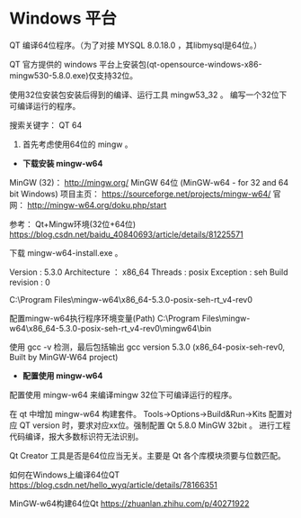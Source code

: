 # Windows 平台
QT 编译64位程序。（为了对接 MYSQL 8.0.18.0 ，其libmysql是64位。）

QT 官方提供的 windows 平台上安装包(qt-opensource-windows-x86-mingw530-5.8.0.exe)仅支持32位。

使用32位安装包安装后得到的编译、运行工具 mingw53_32 。
编写一个32位下可编译运行的程序。

搜索关键字： QT 64

1. 首先考虑使用64位的 mingw 。

- **下载安装 mingw-w64**

MinGW (32)： http://mingw.org/
MinGW 64位 (MinGW-w64 - for 32 and 64 bit Windows)
项目主页： https://sourceforge.net/projects/mingw-w64/
官网： http://mingw-w64.org/doku.php/start

参考：
Qt+Mingw环境(32位+64位)
https://blog.csdn.net/baidu_40840693/article/details/81225571

下载 mingw-w64-install.exe 。

Version : 5.3.0
Architecture ： x86_64
Threads : posix
Exception : seh
Build revision : 0

C:\Program Files\mingw-w64\x86_64-5.3.0-posix-seh-rt_v4-rev0

配置mingw-w64执行程序环境变量(Path) 
C:\Program Files\mingw-w64\x86_64-5.3.0-posix-seh-rt_v4-rev0\mingw64\bin

使用 gcc -v 检测，最后包括输出
gcc version 5.3.0 (x86_64-posix-seh-rev0, Built by MinGW-W64 project)

- **配置使用 mingw-w64**

配置使用 mingw-w64 来编译mingw 32位下可编译运行的程序。

在 qt 中增加 mingw-w64 构建套件。
Tools->Options->Build&Run->Kits
配置对应 QT version 时，要求对应xx位。强制配置 Qt 5.8.0 MinGW 32bit 。
进行工程代码编译，报大多数标识符无法识别。

Qt Creator 工具是否是64位应当无关。主要是 Qt 各个库模块须要与位数匹配。











如何在Windows上编译64位QT
https://blog.csdn.net/hello_wyq/article/details/78166351


MinGW-w64构建64位Qt
https://zhuanlan.zhihu.com/p/40271922


